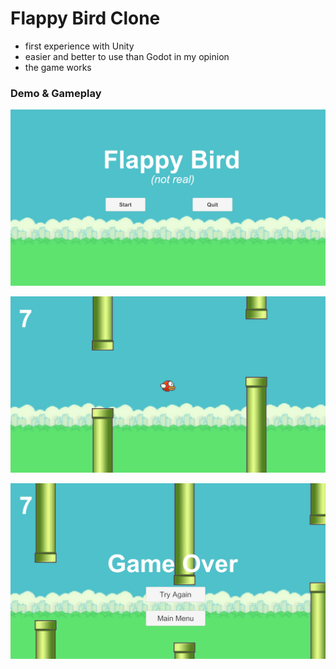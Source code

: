 # Flappy Bird Clone

- first experience with Unity
- easier and better to use than Godot in my opinion
- the game works

### Demo & Gameplay
![menu](assets_for_readme/menu.png)

![menu](assets_for_readme/play.png)

![menu](assets_for_readme/gameover.png)
